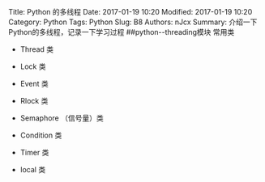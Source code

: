 Title: Python 的多线程
Date: 2017-01-19 10:20
Modified: 2017-01-19 10:20
Category: Python
Tags: Python
Slug: B8
Authors: nJcx
Summary: 介绍一下Python的多线程，记录一下学习过程
##python--threading模块
常用类
- Thread 类

- Lock 类

- Event 类

- Rlock 类

- Semaphore （信号量）类

- Condition 类

- Timer 类
 
- local 类
